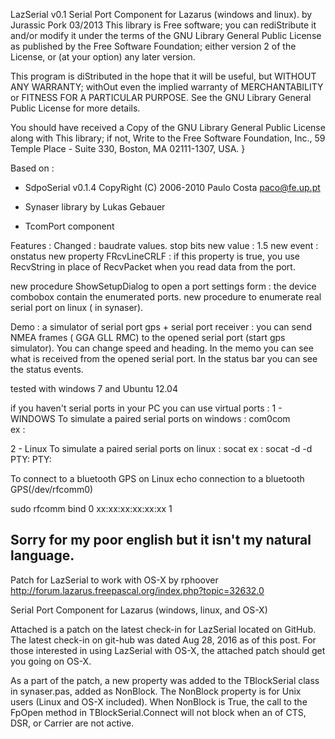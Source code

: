 LazSerial v0.1 
Serial Port Component for Lazarus (windows and linux).
by Jurassic Pork  03/2013
This library is Free software; you can rediStribute it and/or modify it
  under the terms of the GNU Library General Public License as published by
  the Free Software Foundation; either version 2 of the License, or (at your
  option) any later version.

  This program is diStributed in the hope that it will be useful, but WITHOUT
  ANY WARRANTY; withOut even the implied warranty of MERCHANTABILITY or
  FITNESS FOR A PARTICULAR PURPOSE. See the GNU Library General Public License
  for more details.

  You should have received a Copy of the GNU Library General Public License
  along with This library; if not, Write to the Free Software Foundation,
  Inc., 59 Temple Place - Suite 330, Boston, MA 02111-1307, USA. }

 Based on  :
- SdpoSerial v0.1.4
  CopyRight (C) 2006-2010 Paulo Costa
   paco@fe.up.pt
 
- Synaser library  by Lukas Gebauer 
- TcomPort component 


Features :
Changed :  baudrate values.
           stop bits  new value : 1.5
new event : onstatus
new property FRcvLineCRLF : if this property is true, you use RecvString
in place of RecvPacket when you read data from the port.

new procedure  ShowSetupDialog to open a port settings form :
the device combobox contain the enumerated ports.
new procedure to enumerate real serial port on linux ( in synaser).

Demo : a simulator of serial port gps + serial port receiver :
you can send NMEA frames ( GGA GLL RMC) to the opened serial port
(start gps simulator). You can change speed and heading.
In the memo you can see what is received from  the opened serial port.
In the status bar you can see the status events.

tested with windows 7 and Ubuntu 12.04
                                       
if you haven't serial ports in your PC you can use virtual ports :
1 - WINDOWS 
To simulate  a paired serial ports on  windows : com0com   
ex : 

2 - Linux
To simulate  a paired serial ports on linux : socat 
ex :  socat -d -d PTY: PTY:

To connect to a bluetooth GPS on Linux
echo connection to a  bluetooth GPS(/dev/rfcomm0)

sudo rfcomm bind  0 xx:xx:xx:xx:xx:xx 1


Sorry for my poor english but it isn't my natural language.
----------------------------------------------------------------------------------------------------------------

Patch for LazSerial to work with OS-X by rphoover http://forum.lazarus.freepascal.org/index.php?topic=32632.0

Serial Port Component for Lazarus (windows, linux, and OS-X)

Attached is a patch on the latest check-in for LazSerial located on GitHub.  The latest check-in on git-hub was dated Aug 28, 2016 as of this post.  For those interested in using LazSerial with OS-X, the attached patch should get you going on OS-X.

As a part of the patch, a new property was added to the TBlockSerial class in synaser.pas, added as NonBlock.  The NonBlock property is for Unix users (Linux and OS-X included).  When NonBlock is True, the call to the FpOpen method in TBlockSerial.Connect will not block when an of CTS, DSR, or Carrier are not active.
